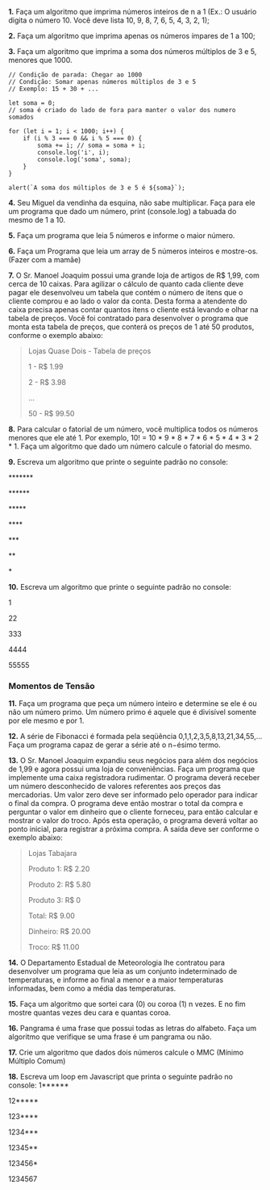 **1.** Faça um algoritmo que imprima números inteiros de n a 1 (Ex.: O usuário digita o número 10. Você deve lista 10, 9, 8, 7, 6, 5, 4, 3, 2, 1);

**2.** Faça um algoritmo que imprima apenas os números ímpares de 1 a 100;

**3.** Faça um algoritmo que imprima a soma dos números múltiplos de 3 e 5, menores que 1000.
```
// Condição de parada: Chegar ao 1000
// Condição: Somar apenas números múltiplos de 3 e 5
// Exemplo: 15 + 30 + ...

let soma = 0;
// soma é criado do lado de fora para manter o valor dos numero somados

for (let i = 1; i < 1000; i++) {     
    if (i % 3 === 0 && i % 5 === 0) {
        soma += i; // soma = soma + i;
        console.log('i', i);
        console.log('soma', soma);
    }
}

alert(`A soma dos múltiplos de 3 e 5 é ${soma}`);
```

**4.** Seu Miguel da vendinha da esquina, não sabe multiplicar. Faça para ele um programa que dado um número, print (console.log) a tabuada do mesmo de 1 a 10.

**5.** Faça um programa que leia 5 números e informe o maior número.

**6.** Faça um Programa que leia um array de 5 números inteiros e mostre-os. (Fazer com a mamãe)

**7.** O Sr. Manoel Joaquim possui uma grande loja de artigos de R$ 1,99, com cerca de 10 caixas. Para agilizar o cálculo de quanto cada cliente deve pagar ele desenvolveu um tabela que contém o número de itens que o cliente comprou e ao lado o valor da conta. Desta forma a atendente do caixa precisa apenas contar quantos itens o cliente está levando e olhar na tabela de preços. Você foi contratado para desenvolver o programa que monta esta tabela de preços, que conterá os preços de 1 até 50 produtos, conforme o exemplo abaixo:

> Lojas Quase Dois - Tabela de preços
>
>
>1 - R$ 1.99
>
>2 - R$ 3.98
>
>...
>
>50 - R$ 99.50

**8.** Para calcular o fatorial de um número, você multiplica todos os números menores que ele até 1. Por exemplo, 10! = 10 * 9 * 8 * 7 * 6 * 5 * 4 * 3 * 2 * 1. Faça um algoritmo que dado um número calcule o fatorial do mesmo.

**9.** Escreva um algoritmo que printe o seguinte padrão no console:

\*\*\*\*\*\*\*

\*\*\*\*\*\*

\*\*\*\*\*

\*\*\*\*

\*\*\*

\*\*

\*

**10.** Escreva um algoritmo que printe o seguinte padrão no console:

1

22

333

4444

55555

### Momentos de Tensão

**11.** Faça um programa que peça um número inteiro e determine se ele é ou não um número primo. Um número primo é aquele que é divisível somente por ele mesmo e por 1.

**12.** A série de Fibonacci é formada pela seqüência 0,1,1,2,3,5,8,13,21,34,55,... Faça um programa capaz de gerar a série até o n−ésimo termo.

**13.** O Sr. Manoel Joaquim expandiu seus negócios para além dos negócios de 1,99 e agora possui uma loja de conveniências. Faça um programa que implemente uma caixa registradora rudimentar. O programa deverá receber um número desconhecido de valores referentes aos preços das mercadorias. Um valor zero deve ser informado pelo operador para indicar o final da compra. O programa deve então mostrar o total da compra e perguntar o valor em dinheiro que o cliente forneceu, para então calcular e mostrar o valor do troco. Após esta operação, o programa deverá voltar ao ponto inicial, para registrar a próxima compra. A saída deve ser conforme o exemplo abaixo:

>Lojas Tabajara 
>
>Produto 1: R$ 2.20
>
>Produto 2: R$ 5.80
>
>Produto 3: R$ 0
>
>Total: R$ 9.00
>
>Dinheiro: R$ 20.00
>
>Troco: R$ 11.00

**14.** O Departamento Estadual de Meteorologia lhe contratou para desenvolver um programa que leia as um conjunto indeterminado de temperaturas, e informe ao final a menor e a maior temperaturas informadas, bem como a média das temperaturas.

**15.** Faça um algoritmo que sortei cara (0) ou coroa (1) n vezes. E no fim mostre quantas vezes deu cara e quantas coroa.

**16.** Pangrama é uma frase que possui todas as letras do alfabeto. Faça um algoritmo que verifique se uma frase é um pangrama ou não.

**17.** Crie um algoritmo que dados dois números calcule o MMC (Mínimo Múltiplo Comum)

**18.** Escreva um loop em Javascript que printa o seguinte padrão no console:
1******

12*****

123****

1234***

12345**

123456*

1234567

